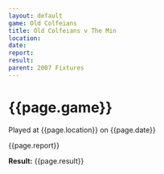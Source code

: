 ```yaml
---
layout: default
game: Old Colfeians
title: Old Colfeians v The Min
location: 
date: 
report: 
result: 
parent: 2007 Fixtures
---
```


# {{page.game}}

Played at {{page.location}} on {{page.date}}

{{page.report}}

**Result:** {{page.result}}
